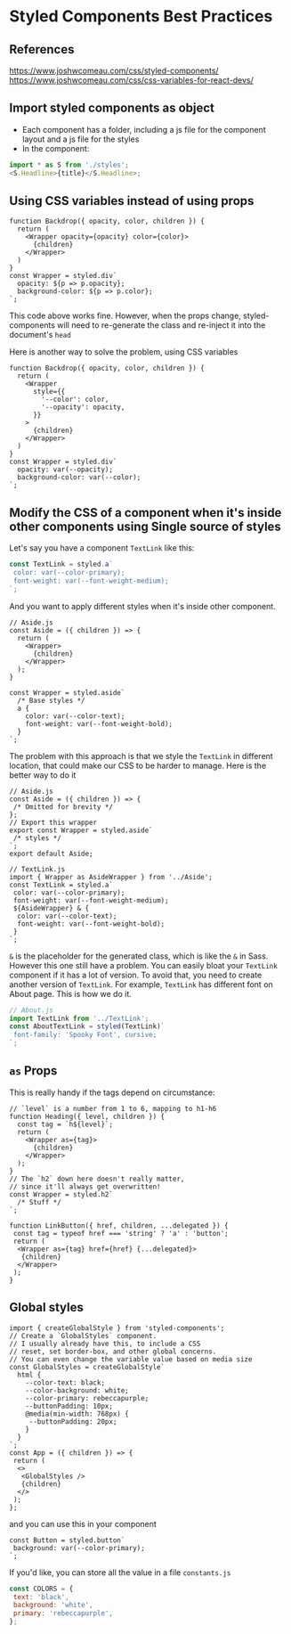 # Styled Components Best Practices

## References

<https://www.joshwcomeau.com/css/styled-components/>
<https://www.joshwcomeau.com/css/css-variables-for-react-devs/>

## Import styled components as object

- Each component has a folder, including a js file for the component layout and a js file for the styles
- In the component:

```javascript
import * as S from './styles';
<S.Headline>{title}</S.Headline>;
```

## Using CSS variables instead of using props

```JSX
function Backdrop({ opacity, color, children }) {
  return (
    <Wrapper opacity={opacity} color={color}>
      {children}
    </Wrapper>
  )
}
const Wrapper = styled.div`
  opacity: ${p => p.opacity};
  background-color: ${p => p.color};
`;
```

This code above works fine. However, when the props change, styled-components will need to re-generate the class and re-inject it into the document's `head`

Here is another way to solve the problem, using CSS variables

```JSX
function Backdrop({ opacity, color, children }) {
  return (
    <Wrapper
      style={{
        '--color': color,
        '--opacity': opacity,
      }}
    >
      {children}
    </Wrapper>
  )
}
const Wrapper = styled.div`
  opacity: var(--opacity);
  background-color: var(--color);
`;
```

## Modify the CSS of a component when it's inside other components using Single source of styles

Let's say you have a component `TextLink` like this:

```javascript
const TextLink = styled.a`
 color: var(--color-primary);
 font-weight: var(--font-weight-medium);
`;
```

And you want to apply different styles when it's inside other component.

```JSX
// Aside.js
const Aside = ({ children }) => {
  return (
    <Wrapper>
      {children}
    </Wrapper>
  );
}

const Wrapper = styled.aside`
  /* Base styles */
  a {
    color: var(--color-text);
    font-weight: var(--font-weight-bold);
  }
`;
```

The problem with this approach is that we style the `TextLink` in different location, that could make our CSS to be harder to manage.
Here is the better way to do it

```JSX
// Aside.js
const Aside = ({ children }) => {
 /* Omitted for brevity */
};
// Export this wrapper
export const Wrapper = styled.aside`
 /* styles */
`;
export default Aside;
```

```JSX
// TextLink.js
import { Wrapper as AsideWrapper } from '../Aside';
const TextLink = styled.a`
 color: var(--color-primary);
 font-weight: var(--font-weight-medium);
 ${AsideWrapper} & {
  color: var(--color-text);
  font-weight: var(--font-weight-bold);
 }
`;
```

`&` is the placeholder for the generated class, which is like the `&` in Sass.
However this one still have a problem. You can easily bloat your `TextLink` component if it has a lot of version. To avoid that, you need to create another version of `TextLink`. For example, `TextLink` has different font on About page. This is how we do it.

```javascript
// About.js
import TextLink from '../TextLink';
const AboutTextLink = styled(TextLink)`
 font-family: 'Spooky Font', cursive;
`;
```

## `as` Props

This is really handy if the tags depend on circumstance:

```JSX
// `level` is a number from 1 to 6, mapping to h1-h6
function Heading({ level, children }) {
  const tag = `h${level}`;
  return (
    <Wrapper as={tag}>
      {children}
    </Wrapper>
  );
}
// The `h2` down here doesn't really matter,
// since it'll always get overwritten!
const Wrapper = styled.h2`
  /* Stuff */
`;
```

```JSX
function LinkButton({ href, children, ...delegated }) {
 const tag = typeof href === 'string' ? 'a' : 'button';
 return (
  <Wrapper as={tag} href={href} {...delegated}>
   {children}
  </Wrapper>
 );
}
```

## Global styles

```JSX
import { createGlobalStyle } from 'styled-components';
// Create a `GlobalStyles` component.
// I usually already have this, to include a CSS
// reset, set border-box, and other global concerns.
// You can even change the variable value based on media size
const GlobalStyles = createGlobalStyle`
  html {
    --color-text: black;
    --color-background: white;
    --color-primary: rebeccapurple;
    --buttonPadding: 10px;
    @media(min-width: 768px) {
     --buttonPadding: 20px;
    }
  }
`;
const App = ({ children }) => {
 return (
  <>
   <GlobalStyles />
   {children}
  </>
 );
};
```

and you can use this in your component

```JSX
const Button = styled.button`
 background: var(--color-primary);
`;
```

If you'd like, you can store all the value in a file `constants.js`

```javascript
const COLORS = {
 text: 'black',
 background: 'white',
 primary: 'rebeccapurple',
};
```
